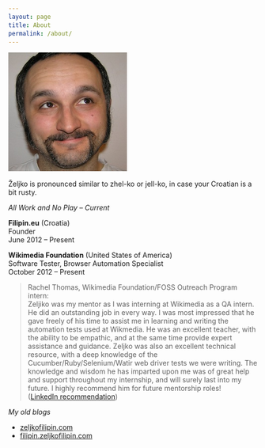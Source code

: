 ```yaml
---
layout: page
title: About
permalink: /about/
---
```


![Željko Filipin](/assets/zeljko_240_240.jpg)

Željko is pronounced similar to zhel-ko or jell-ko, in case your Croatian is a bit rusty.

_All Work and No Play – Current_

**Filipin.eu** (Croatia)  
Founder  
June 2012 – Present

**Wikimedia Foundation** (United States of America)  
Software Tester, Browser Automation Specialist  
October 2012 – Present

> Rachel Thomas, Wikimedia Foundation/FOSS Outreach Program intern:  
> Zeljiko was my mentor as I was interning at Wikimedia as a QA intern. He did an outstanding job in every way. I was most impressed that he gave freely of his time to assist me in learning and writing the automation tests used at Wikmedia. He was an excellent teacher, with the ability to be empathic, and at the same time provide expert assistance and guidance. Zeljko was also an excellent technical resource, with a deep knowledge of the Cucumber/Ruby/Selenium/Watir web driver tests we were writing. The knowledge and wisdom he has imparted upon me was of great help and support throughout my internship, and will surely last into my future. I highly recommend him for future mentorship roles!  
> ([LinkedIn recommendation](https://www.linkedin.com/in/zeljkofilipin))

_My old blogs_

- [zeljkofilipin.com](http://zeljkofilipin.com/)
- [filipin.zeljkofilipin.com](http://filipin.zeljkofilipin.com/)

